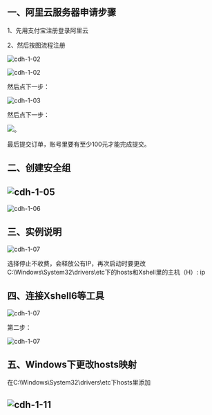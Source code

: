 ## 一、阿里云服务器申请步骤

1、先用支付宝注册登录阿里云

2、然后按图流程注册

![cdh-1-02](E:\BigData-CDH\pictures\cdh-1-02.png)

![cdh-1-02](E:\BigData-CDH\pictures\cdh-1-02.png)

然后点下一步：

![cdh-1-03](E:\BigData-CDH\pictures\cdh-1-03.png)

然后点下一步：

![。](E:\BigData-CDH\pictures\cdh-1-04.png)

最后提交订单，账号里要有至少100元才能完成提交。

## 二、创建安全组

## ![cdh-1-05](E:\BigData-CDH\pictures\cdh-1-05.png)



![cdh-1-06](E:\BigData-CDH\pictures\cdh-1-06.png)



## 三、实例说明

![cdh-1-07](E:\BigData-CDH\pictures\cdh-1-07.png)

选择停止不收费，会释放公有IP，再次启动时要更改C:\Windows\System32\drivers\etc下的hosts和Xshell里的主机（H）:  ip

## 四、连接Xshell6等工具

![cdh-1-07](E:\BigData-CDH\pictures\cdh-1-08.png)

第二步：

![cdh-1-07](E:\BigData-CDH\pictures\cdh-1-09.png)



## 五、Windows下更改hosts映射

在C:\Windows\System32\drivers\etc下hosts里添加

## ![cdh-1-11](E:\BigData-CDH\pictures\cdh-1-11.png)

